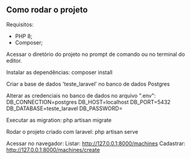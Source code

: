 ## Como rodar o projeto

Requisitos:
- PHP 8;
- Composer;

Acessar o diretório do projeto no prompt de comando ou no terminal do editor.

Instalar as dependências: composer install

Criar a base de dados 'teste_laravel' no banco de dados Postgres

Alterar as credenciais no banco de dados no arquivo ".env":
DB_CONNECTION=postgres
DB_HOST=localhost
DB_PORT=5432
DB_DATABASE=teste_laravel
DB_PASSWORD=

Executar as migration: php artisan migrate

Rodar o projeto criado com laravel: php artisan serve

Acessar no navegador:
Listar: http://127.0.0.1:8000/machines
Cadastrar: http://127.0.0.1:8000/machines/create